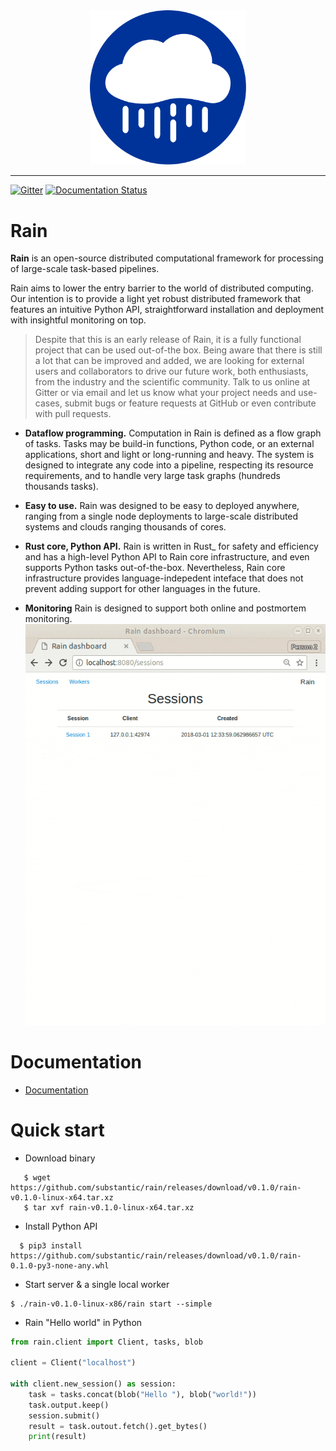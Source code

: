 
<div align="center">
<img style="width: 250px;" src="docs/imgs/logo.svg?sanitize=true">
</div>

-----------------

[![Gitter](https://badges.gitter.im/substantic/rain.svg)](https://gitter.im/substantic/rain?utm_source=badge&utm_medium=badge&utm_campaign=pr-badge&utm_content=badge) [![Documentation Status](http://readthedocs.org/projects/rain/badge/?version=latest)](http://rain.readthedocs.io/en/latest/?badge=latest)


# Rain

**Rain** is an open-source distributed computational framework for processing
of large-scale task-based pipelines.

Rain aims to lower the entry barrier to the world of distributed computing. Our
intention is to provide a light yet robust distributed framework that features
an intuitive Python API, straightforward installation and deployment with
insightful monitoring on top.

> Despite that this is an early release of Rain, it is a fully functional
> project that can be used out-of-the box. Being aware that there is still
> a lot that can be improved and added, we are looking for external
> users and collaborators to drive our future work, both enthusiasts, from the
> industry and the scientific community. Talk to us online at Gitter or via email
> and let us know what your project needs and use-cases, submit bugs or feature
> requests at GitHub or even contribute with pull requests.

- **Dataflow programming.** Computation in Rain is defined as a flow graph of
  tasks. Tasks may be build-in functions, Python code, or an external
  applications, short and light or long-running and heavy. The system is
  designed to integrate any code into a pipeline, respecting its resource
  requirements, and to handle very large task graphs (hundreds thousands tasks).

- **Easy to use.** Rain was designed to be easy to deployed anywhere, ranging
  from a single node deployments to large-scale distributed systems and clouds
  ranging thousands of cores.

- **Rust core, Python API.** Rain is written in Rust_ for safety and efficiency
  and has a high-level Python API to Rain core infrastructure, and even supports
  Python tasks out-of-the-box. Nevertheless, Rain core infrastructure provides
  language-indepedent inteface that does not prevent adding support for other
  languages in the future.

- **Monitoring** Rain is designed to support both online and postmortem
  monitoring. ![Dashboard screencast](docs/imgs/rain-dashboard.gif)

# Documentation

* [Documentation](http://rain.readthedocs.io)


# Quick start

* Download binary

```
   $ wget https://github.com/substantic/rain/releases/download/v0.1.0/rain-v0.1.0-linux-x64.tar.xz
   $ tar xvf rain-v0.1.0-linux-x64.tar.xz
```

* Install Python API

```
  $ pip3 install https://github.com/substantic/rain/releases/download/v0.1.0/rain-0.1.0-py3-none-any.whl
```

* Start server & a single local worker

```
$ ./rain-v0.1.0-linux-x86/rain start --simple
```

* Rain "Hello world" in Python

```python
from rain.client import Client, tasks, blob

client = Client("localhost")

with client.new_session() as session:
    task = tasks.concat(blob("Hello "), blob("world!"))
    task.output.keep()
    session.submit()
    result = task.outout.fetch().get_bytes()
    print(result)
```
